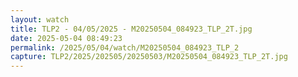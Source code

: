 ```yaml
---
layout: watch
title: TLP2 - 04/05/2025 - M20250504_084923_TLP_2T.jpg
date: 2025-05-04 08:49:23
permalink: /2025/05/04/watch/M20250504_084923_TLP_2
capture: TLP2/2025/202505/20250503/M20250504_084923_TLP_2T.jpg
---
```

